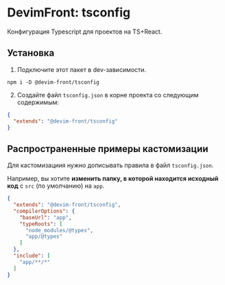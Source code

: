 # DevimFront: tsconfig

Конфигурация Typescript для проектов на TS+React.

## Установка

1. Подключите этот пакет в dev-зависимости.

```basb
npm i -D @devim-front/tsconfig
```

2. Создайте файл `tsconfig.json` в корне проекта со следующим содержимым:

```json
{
  "extends": "@devim-front/tsconfig"
}
```

## Распространенные примеры кастомизации

Для кастомизациия нужно дописывать правила в файл `tsconfig.json`.

Например, вы хотите __изменить папку, в которой находится исходный код__ c `src` (по умолчанию) на `app`.

```json
{
  "extends": "@devim-front/tsconfig",
  "compilerOptions": {
    "baseUrl": "app",
    "typeRoots": [
      "node_modules/@types",
      "app/@types"
    ]
  },
  "include": [
    "app/**/*"
  ]
}
```
